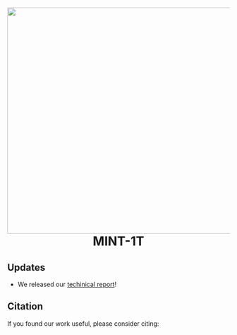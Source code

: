 <h1 align="center">
  <img src="assets/mint_logo.png" width=512px> MINT-1T
</h1>



## Updates
- We released our [techinical report]()!

## Citation

If you found our work useful, please consider citing:
```
```
